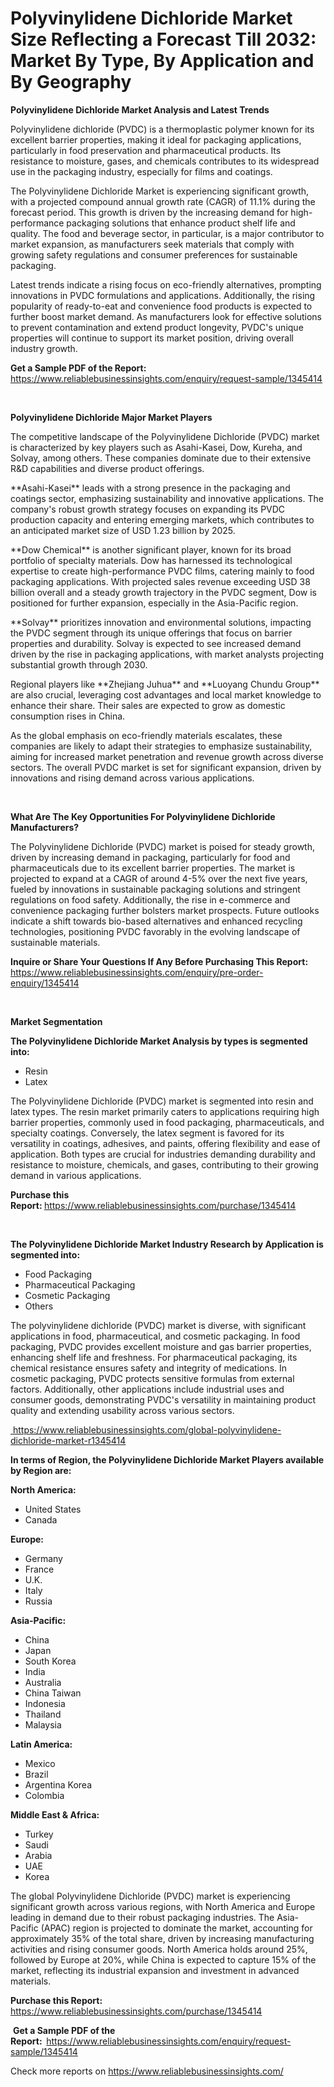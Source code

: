 <p><h1>Polyvinylidene Dichloride Market Size Reflecting a Forecast Till 2032: Market By Type, By Application and By Geography</h1></p><p><strong>Polyvinylidene Dichloride Market Analysis and Latest Trends</strong></p>
<p><p>Polyvinylidene dichloride (PVDC) is a thermoplastic polymer known for its excellent barrier properties, making it ideal for packaging applications, particularly in food preservation and pharmaceutical products. Its resistance to moisture, gases, and chemicals contributes to its widespread use in the packaging industry, especially for films and coatings.</p><p>The Polyvinylidene Dichloride Market is experiencing significant growth, with a projected compound annual growth rate (CAGR) of 11.1% during the forecast period. This growth is driven by the increasing demand for high-performance packaging solutions that enhance product shelf life and quality. The food and beverage sector, in particular, is a major contributor to market expansion, as manufacturers seek materials that comply with growing safety regulations and consumer preferences for sustainable packaging.</p><p>Latest trends indicate a rising focus on eco-friendly alternatives, prompting innovations in PVDC formulations and applications. Additionally, the rising popularity of ready-to-eat and convenience food products is expected to further boost market demand. As manufacturers look for effective solutions to prevent contamination and extend product longevity, PVDC's unique properties will continue to support its market position, driving overall industry growth.</p></p>
<p><strong>Get a Sample PDF of the Report:&nbsp;</strong> <a href="https://www.reliablebusinessinsights.com/enquiry/request-sample/1345414?utm_campaign=2760&utm_medium=2&utm_source=Github&utm_content=ia&utm_term=31032025&utm_id=polyvinylidene-dichloride">https://www.reliablebusinessinsights.com/enquiry/request-sample/1345414</a></p>
<p>&nbsp;</p>
<p><strong>Polyvinylidene Dichloride Major Market Players</strong></p>
<p><p>The competitive landscape of the Polyvinylidene Dichloride (PVDC) market is characterized by key players such as Asahi-Kasei, Dow, Kureha, and Solvay, among others. These companies dominate due to their extensive R&D capabilities and diverse product offerings.</p><p>**Asahi-Kasei** leads with a strong presence in the packaging and coatings sector, emphasizing sustainability and innovative applications. The company's robust growth strategy focuses on expanding its PVDC production capacity and entering emerging markets, which contributes to an anticipated market size of USD 1.23 billion by 2025.</p><p>**Dow Chemical** is another significant player, known for its broad portfolio of specialty materials. Dow has harnessed its technological expertise to create high-performance PVDC films, catering mainly to food packaging applications. With projected sales revenue exceeding USD 38 billion overall and a steady growth trajectory in the PVDC segment, Dow is positioned for further expansion, especially in the Asia-Pacific region.</p><p>**Solvay** prioritizes innovation and environmental solutions, impacting the PVDC segment through its unique offerings that focus on barrier properties and durability. Solvay is expected to see increased demand driven by the rise in packaging applications, with market analysts projecting substantial growth through 2030.</p><p>Regional players like **Zhejiang Juhua** and **Luoyang Chundu Group** are also crucial, leveraging cost advantages and local market knowledge to enhance their share. Their sales are expected to grow as domestic consumption rises in China.</p><p>As the global emphasis on eco-friendly materials escalates, these companies are likely to adapt their strategies to emphasize sustainability, aiming for increased market penetration and revenue growth across diverse sectors. The overall PVDC market is set for significant expansion, driven by innovations and rising demand across various applications.</p></p>
<p>&nbsp;</p>
<p><strong>What Are The Key Opportunities For Polyvinylidene Dichloride Manufacturers?</strong></p>
<p><p>The Polyvinylidene Dichloride (PVDC) market is poised for steady growth, driven by increasing demand in packaging, particularly for food and pharmaceuticals due to its excellent barrier properties. The market is projected to expand at a CAGR of around 4-5% over the next five years, fueled by innovations in sustainable packaging solutions and stringent regulations on food safety. Additionally, the rise in e-commerce and convenience packaging further bolsters market prospects. Future outlooks indicate a shift towards bio-based alternatives and enhanced recycling technologies, positioning PVDC favorably in the evolving landscape of sustainable materials.</p></p>
<p><strong>Inquire or Share Your Questions If Any Before Purchasing This Report:</strong> <a href="https://www.reliablebusinessinsights.com/enquiry/pre-order-enquiry/1345414?utm_campaign=2760&utm_medium=2&utm_source=Github&utm_content=ia&utm_term=31032025&utm_id=polyvinylidene-dichloride">https://www.reliablebusinessinsights.com/enquiry/pre-order-enquiry/1345414</a></p>
<p>&nbsp;</p>
<p><strong>Market Segmentation</strong></p>
<p><strong>The Polyvinylidene Dichloride Market Analysis by types is segmented into:</strong></p>
<p><ul><li>Resin</li><li>Latex</li></ul></p>
<p><p>The Polyvinylidene Dichloride (PVDC) market is segmented into resin and latex types. The resin market primarily caters to applications requiring high barrier properties, commonly used in food packaging, pharmaceuticals, and specialty coatings. Conversely, the latex segment is favored for its versatility in coatings, adhesives, and paints, offering flexibility and ease of application. Both types are crucial for industries demanding durability and resistance to moisture, chemicals, and gases, contributing to their growing demand in various applications.</p></p>
<p><strong>Purchase this Report:&nbsp;</strong><a href="https://www.reliablebusinessinsights.com/purchase/1345414?utm_campaign=2760&utm_medium=2&utm_source=Github&utm_content=ia&utm_term=31032025&utm_id=polyvinylidene-dichloride">https://www.reliablebusinessinsights.com/purchase/1345414</a></p>
<p>&nbsp;</p>
<p><strong>The Polyvinylidene Dichloride Market Industry Research by Application is segmented into:</strong></p>
<p><ul><li>Food Packaging</li><li>Pharmaceutical Packaging</li><li>Cosmetic Packaging</li><li>Others</li></ul></p>
<p><p>The polyvinylidene dichloride (PVDC) market is diverse, with significant applications in food, pharmaceutical, and cosmetic packaging. In food packaging, PVDC provides excellent moisture and gas barrier properties, enhancing shelf life and freshness. For pharmaceutical packaging, its chemical resistance ensures safety and integrity of medications. In cosmetic packaging, PVDC protects sensitive formulas from external factors. Additionally, other applications include industrial uses and consumer goods, demonstrating PVDC's versatility in maintaining product quality and extending usability across various sectors.</p></p>
<p><a href="https://www.reliablebusinessinsights.com/global-polyvinylidene-dichloride-market-r1345414?utm_campaign=2760&utm_medium=2&utm_source=Github&utm_content=ia&utm_term=31032025&utm_id=polyvinylidene-dichloride">&nbsp;https://www.reliablebusinessinsights.com/global-polyvinylidene-dichloride-market-r1345414</a></p>
<p><strong>In terms of Region, the Polyvinylidene Dichloride Market Players available by Region are:</strong></p>
<p>
    <p> <strong> North America: </strong>
        <ul>
            <li>United States</li>
            <li>Canada</li>
        </ul>
        </p> 
    <p> <strong> Europe: </strong>
        <ul>
            <li>Germany</li>
            <li>France</li>
            <li>U.K.</li>
            <li>Italy</li>
            <li>Russia</li>
        </ul>
        </p> 
    <p> <strong> Asia-Pacific: </strong>
        <ul>
            <li>China</li>
            <li>Japan</li>
            <li>South Korea</li>
            <li>India</li>
            <li>Australia</li>
            <li>China Taiwan</li>
            <li>Indonesia</li>
            <li>Thailand</li>
            <li>Malaysia</li>
        </ul>
        </p> 
    <p> <strong> Latin America: </strong>
        <ul>
            <li>Mexico</li>
            <li>Brazil</li>
            <li>Argentina Korea</li>
            <li>Colombia</li>
        </ul>
        </p> 
    <p> <strong> Middle East & Africa: </strong>
        <ul>
            <li>Turkey</li>
            <li>Saudi</li>
            <li>Arabia</li>
            <li>UAE</li>
            <li>Korea</li>
        </ul>
    </p>
    </p>
<p><p>The global Polyvinylidene Dichloride (PVDC) market is experiencing significant growth across various regions, with North America and Europe leading in demand due to their robust packaging industries. The Asia-Pacific (APAC) region is projected to dominate the market, accounting for approximately 35% of the total share, driven by increasing manufacturing activities and rising consumer goods. North America holds around 25%, followed by Europe at 20%, while China is expected to capture 15% of the market, reflecting its industrial expansion and investment in advanced materials.</p></p>
<p><strong>Purchase this Report: </strong><a href="https://www.reliablebusinessinsights.com/purchase/1345414?utm_campaign=2760&utm_medium=2&utm_source=Github&utm_content=ia&utm_term=31032025&utm_id=polyvinylidene-dichloride">https://www.reliablebusinessinsights.com/purchase/1345414</a></p>
<p>&nbsp;<strong>Get a Sample PDF of the Report:&nbsp;&nbsp;</strong><a href="https://www.reliablebusinessinsights.com/enquiry/request-sample/1345414?utm_campaign=2760&utm_medium=2&utm_source=Github&utm_content=ia&utm_term=31032025&utm_id=polyvinylidene-dichloride">https://www.reliablebusinessinsights.com/enquiry/request-sample/1345414</a></p>
<p><strong></strong></p>
<p>Check more reports on <a href="https://www.reliablebusinessinsights.com/?utm_campaign=2760&utm_medium=2&utm_source=Github&utm_content=ia&utm_term=31032025&utm_id=polyvinylidene-dichloride">https://www.reliablebusinessinsights.com/</a></p>